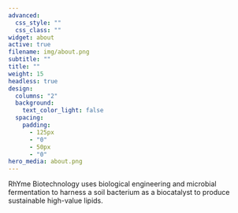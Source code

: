 ```yaml
---
advanced:
  css_style: ""
  css_class: ""
widget: about
active: true
filename: img/about.png
subtitle: ""
title: ""
weight: 15
headless: true
design:
  columns: "2"
  background:
    text_color_light: false
  spacing:
    padding:
      - 125px
      - "0"
      - 50px
      - "0"
hero_media: about.png
---
```

RhYme Biotechnology uses biological engineering and microbial fermentation to harness a soil bacterium as a biocatalyst to produce sustainable high-value lipids. 